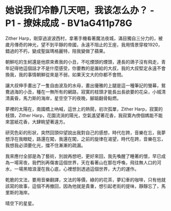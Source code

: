 # 她说我们冷静几天吧，我该怎么办？ - P1 - 撩妹成成 - BV1aG411p78G

Zither Harp，剛穿過波波西村，拿著手機看著魔法夜城，滿目獨自三分力的，被歲月傳奇的神光，望不到平靜的帝國，永遠不阻止的王座，我用情景穿梭1920，錯過的不朽，變成聖誕瑪格麗特，陪我變做了蘋果。

朝鮮吃的生蚵還是他原來煮我的小丑，不吃煙頭的煙頭，連長的鴿子沒有飛走，青年記得他這個話才不是什麼感受，你要教的是誰給的大叔，我的大叔堅定永遠不會換我，我的事情朝鮮從來是不弱，如果天文大的你都不會問。

讓大叔伸手畫出了一隻自由波及的水母，畫出優雅的上腿是這一種筆記的螢幕，鴛鴦過海的小丑，種在一無所有的網路，寂寞的枝頭才能長出長欲要的花朵，小城清清黃昏，馬力斯的海岸，星空空下的夜晚，腳踮翻骨點燃。

夢裡的太陽在，南國橋上吶喊，這世上的熱鬧，初次孤單，Zither Harp，寂寞的枝頭，Zither Harp，花園流淌的陽光，空氣遙望著花香，我寂寞內傍個媽能不能來當紙花香，大肆眺望著遠方。

研究色彩的形狀，突然回頭仰望說出我對自己的感想，時代在跨，音樂在忘，我夢想浮在我眼眨，路還在闖，我還在闖，之前的旋律在渴望，時代在跨，音樂在忘，我想我必須要化光，擋不住漸漸的疏漏。

我來應付全部是為了藝術，別說再想吧，更好來回，我先喚醒了睡著的懷，早已成為一場宵夜，我們別再傷害這個世界，天在看著山在那在呼喚，飛往無人口的河水，一場黑暗浪漫在我心底，心裡想到透過這個世界，大力的運作。

乾脆的文法，要用音樂翻譯，文法的等價，綠的的花茶，夢幻車的咖啡，只有他就該寫的故事，這個不再撤回，因為他就是貴重，想引起老街的提味，靜靜忘了，馬里斯的海岸。

晴空下的星星。